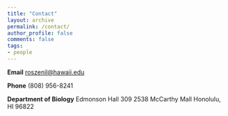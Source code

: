 ```yaml
---
title: "Contact"
layout: archive
permalink: /contact/
author_profile: false
comments: false
tags:
- people
---
```


**Email**  roszenil@hawaii.edu

**Phone** (808) 956-8241

**Department of Biology**
Edmonson Hall 309
2538 McCarthy Mall
Honolulu, HI 96822
